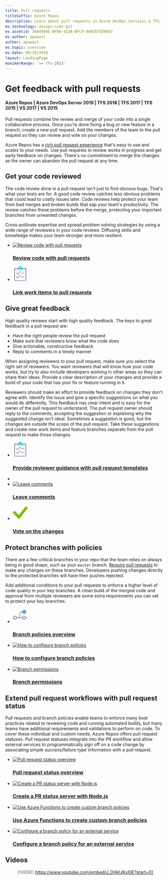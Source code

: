 ```yaml
---
title: Pull requests
titleSuffix: Azure Repos  
description: Learn about pull requests in Azure DevOps Services & TFS  
ms.technology: devops-code-git 
ms.assetid: 36A4986E-BFB8-422B-BFC9-8A0CB75D0603    
ms.author: apawast
author: apawast
ms.topic: overview
ms.date: 09/10/2018
layout: LandingPage
monikerRange: '>= tfs-2013'
---
```


# Get feedback with pull requests

#### Azure Repos | Azure DevOps Server 2019 | TFS 2018 | TFS 2017 | TFS 2015 | VS 2017 | VS 2015

Pull requests combine the review and merge of your code into a single collaborative process.
Once you're done fixing a bug or new feature in a branch, create a new pull request.
Add the members of the team to the pull request so they can review and vote on your changes.

Azure Repos has a [rich pull request experience](pull-requests.md) that's easy to use and scales to your needs.
Use pull requests to review works in progress and get early feedback on changes.
There's no commitment to merge the changes as the owner can abandon the pull request at any time.

## Get your code reviewed

The code review done in a pull request isn't just to find obvious bugs.
That's what your tests are for.
A good code review catches less obvious problems that could lead to costly issues later.
Code reviews help protect your team from bad merges and broken builds that sap your team's productivity.
The review catches these problems before the merge, protecting your important branches from unwanted changes.

Cross-pollinate expertise and spread problem solving strategies by using a wide range of reviewers in your code reviews.
Diffusing skills and knowledge makes your team stronger and more resilient.

<ul class="panelContent cardsFTitle">
    <li>
        <a href="pullrequest.md">
        <div class="cardSize">
            <div class="cardPadding">
                <div class="card">
                    <div class="cardImageOuter">
                        <div class="cardImage">
                            <img width="48" height="48" alt="Review code with pull requests" src="https://docs.microsoft.com/media/common/i_pull-request.svg" />
                        </div>
                    </div>
                    <div class="cardText">
                        <h3>Review code with pull requests</h3>
                    </div>
                </div>
            </div>
        </div>
        </a>
    </li>
    <li>
        <a href="pull-requests.md#link-work-items">
        <div class="cardSize">
            <div class="cardPadding">
                <div class="card">
                    <div class="cardImageOuter">
                        <div class="cardImage">
                            <img width="48" height="48" alt="Link work items to pull requests" src="../../media/index/i_tasks.svg" />
                        </div>
                    </div>
                    <div class="cardText">
                        <h3>Link work items to pull requests</h3>
                    </div>
                </div>
            </div>
        </div>
        </a>
    </li>
</ul>

## Give great feedback

High quality reviews start with high quality feedback.
The keys to great feedback in a pull request are:

* Have the right people review the pull request
* Make sure that reviewers know what the code does
* Give actionable, constructive feedback
* Reply to comments in a timely manner

When assigning reviewers to your pull request, make sure you select the right set of reviewers.
You want reviewers that will know how your code works, but try to also include developers working in other areas so they can share their ideas.
Provide a clear description of your changes and provide a build of your code that has your fix or feature running in it.

Reviewers should make an effort to provide feedback on changes they don't agree with.
Identify the issue and give a specific suggestions on what you would do differently.
This feedback has clear intent and is easy for the owner of the pull request to understand.
The pull request owner should reply to the comments, accepting the suggestion or explaining why the suggested change isn't ideal.
Sometimes a suggestion is good, but the changes are outside the scope of the pull request.
Take these suggestions and create new work items and feature branches separate from the pull request to make those changes.

<ul class="panelContent cardsFTitle">
        <li>
        <a href="pull-request-templates.md">
        <div class="cardSize">
            <div class="cardPadding">
                <div class="card">
                    <div class="cardImageOuter">
                        <div class="cardImage">
                            <img width="48" height="48" alt="Provide reviewer guidance with pull request templates" src="../../media/index/i_tasks.svg" />
                        </div>
                    </div>
                    <div class="cardText">
                        <h3>Provide reviewer guidance with pull request templates</h3>
                    </div>
                </div>
            </div>
        </div>
        </a>
    </li>
    <li>
        <li>
        <a href="pull-requests.md#leave-comments">
        <div class="cardSize">
            <div class="cardPadding">
                <div class="card">
                    <div class="cardImageOuter">
                        <div class="cardImage">
                            <img width="48" height="48" alt="Leave comments" src="https://docs.microsoft.com/media/common/i_blog.svg" />
                        </div>
                    </div>
                    <div class="cardText">
                        <h3>Leave comments</h3>
                    </div>
                </div>
            </div>
        </div>
        </a>
    </li>
    <li>
        <a href="pull-requests.md#vote-on-the-changes">
        <div class="cardSize">
            <div class="cardPadding">
                <div class="card">
                    <div class="cardImageOuter">
                        <div class="cardImage">
                            <img width="48" height="48" alt="Vote on the changes" src="media/logos/check.svg" />
                        </div>
                    </div>
                    <div class="cardText">
                        <h3>Vote on the changes</h3>
                    </div>
                </div>
            </div>
        </div>
        </a>
    </li>
</ul>

## Protect branches with policies

There are a few critical branches in your repo that the team relies on always being in good shape, such as your `master` branch.
[Require pull requests](branch-policies.md) to make any changes on these branches.
Developers pushing changes directly to the protected branches will have their pushes rejected.

Add additional conditions to your pull requests to enforce a higher level of code quality in your key branches.
A clean build of the merged code and approval from multiple reviewers are some extra requirements you can set to protect your key branches.

<ul class="panelContent cardsFTitle">
    <li>
        <a href="branch-policies-overview.md">
        <div class="cardSize">
            <div class="cardPadding">
                <div class="card">
                    <div class="cardImageOuter">
                        <div class="cardImage">
                            <img width="48" height="48" alt="Branch policies overview" src="../../media/index/i_branch-policies.svg" />
                        </div>
                    </div>
                    <div class="cardText">
                        <h3>Branch policies overview</h3>
                    </div>
                </div>
            </div>
        </div>
        </a>
    </li>
    <li>
        <a href="branch-policies.md">
        <div class="cardSize">
            <div class="cardPadding">
                <div class="card">
                    <div class="cardImageOuter">
                        <div class="cardImage">
                            <img width="48" height="48" alt="How to configure branch policies" src="https://docs.microsoft.com/media/common/i_policy.svg" />
                        </div>
                    </div>
                    <div class="cardText">
                        <h3>How to configure branch policies</h3>
                    </div>
                </div>
            </div>
        </div>
        </a>
    </li>
    <li>
        <a href="branch-permissions.md">
        <div class="cardSize">
            <div class="cardPadding">
                <div class="card">
                    <div class="cardImageOuter">
                        <div class="cardImage">
                            <img width="48" height="48" alt="Branch permissions" src="https://docs.microsoft.com/media/common/i_protect.svg" />
                        </div>
                    </div>
                    <div class="cardText">
                        <h3>Branch permissions</h3>
                    </div>
                </div>
            </div>
        </div>
        </a>
    </li>
</ul>

## Extend pull request workflows with pull request status

Pull requests and branch policies enable teams to enforce many best practices related to reviewing code and running automated builds, but many teams have additional requirements and validations to perform on code. To cover these individual and custom needs, Azure Repos offers pull request statuses. Pull request statuses integrate into the PR workflow and allow external services to programmatically sign off on a code change by associating simple success/failure type information with a pull request. 

<ul class="panelContent cardsFTitle">
    <li>
        <a href="pull-request-status.md">
        <div class="cardSize">
            <div class="cardPadding">
                <div class="card">
                    <div class="cardImageOuter">
                        <div class="cardImage">
                            <img width="48" height="48" alt="Pull request status overview" src="https://docs.microsoft.com/media/common/i_pull-request.svg" />
                        </div>
                    </div>
                    <div class="cardText">
                        <h3>Pull request status overview</h3>
                    </div>
                </div>
            </div>
        </div>
        </a>
    </li>
    <li>
        <a href="create-pr-status-server.md">
        <div class="cardSize">
            <div class="cardPadding">
                <div class="card">
                    <div class="cardImageOuter">
                        <div class="cardImage">
                            <img width="48" height="48" alt="Create a PR status server with Node.js" src="https://docs.microsoft.com/media/common/nodejs.svg" />
                        </div>
                    </div>
                    <div class="cardText">
                        <h3>Create a PR status server with Node.js</h3>
                    </div>
                </div>
            </div>
        </div>
        </a>
    </li>
    <li>
        <a href="create-pr-status-server-with-azure-functions.md">
        <div class="cardSize">
            <div class="cardPadding">
                <div class="card">
                    <div class="cardImageOuter">
                        <div class="cardImage">
                            <img width="48" height="48" alt="Use Azure Functions to create custom branch policies" src="" />
                        </div>
                    </div>
                    <div class="cardText">
                        <h3>Use Azure Functions to create custom branch policies</h3>
                    </div>
                </div>
            </div>
        </div>
        </a>
    </li>
    <li>
        <a href="pr-status-policy.md">
        <div class="cardSize">
            <div class="cardPadding">
                <div class="card">
                    <div class="cardImageOuter">
                        <div class="cardImage">
                            <img width="48" height="48" alt="Configure a branch policy for an external service" src="https://docs.microsoft.com/media/common/i_web.svg" />
                        </div>
                    </div>
                    <div class="cardText">
                        <h3>Configure a branch policy for an external service</h3>
                    </div>
                </div>
            </div>
        </div>
        </a>
    </li>
</ul>

## Videos 
> [!VIDEO https://www.youtube.com/embed/J_DHkUKxI0E?start=0]